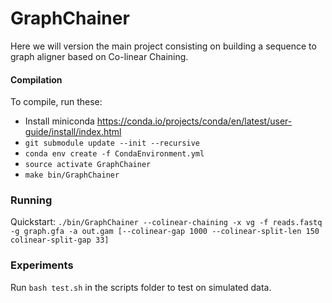# GraphChainer

Here we will version the main project consisting on building a sequence to graph aligner based on Co-linear Chaining.

#### Compilation

To compile, run these:

- Install miniconda https://conda.io/projects/conda/en/latest/user-guide/install/index.html
- `git submodule update --init --recursive`
- `conda env create -f CondaEnvironment.yml`
- `source activate GraphChainer`
- `make bin/GraphChainer`

### Running

Quickstart: `./bin/GraphChainer --colinear-chaining -x vg -f reads.fastq -g graph.gfa -a out.gam [--colinear-gap 1000 --colinear-split-len 150 colinear-split-gap 33]`

### Experiments
Run `bash test.sh` in the scripts folder to test on simulated data. 
